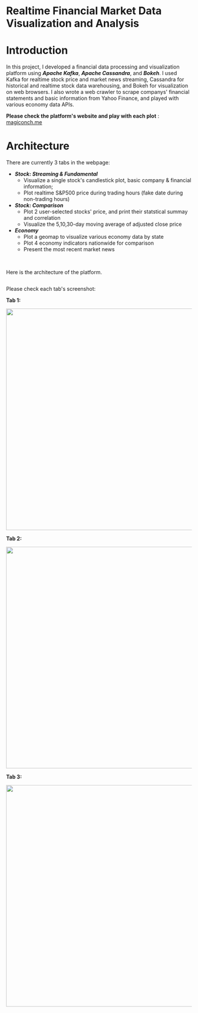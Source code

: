 # Realtime Financial Market Data Visualization and Analysis


# Introduction

In this project, I developed a financial data processing and visualization platform using ***Apache Kafka***, ***Apache Cassandra***, and ***Bokeh***. I used Kafka for realtime stock price and market news streaming, Cassandra for historical and realtime stock data warehousing, and Bokeh for visualization on web browsers. I also wrote a web crawler to scrape companys' financial statements and basic information from Yahoo Finance, and played with various economy data APIs. 




**Please check the platform's website and play with each plot** :  [magiconch.me](http://magiconch.me/)


# Architecture

There are currently 3 tabs in the webpage:

- ***Stock: Streaming & Fundamental*** 
  - Visualize a single stock's candlestick plot, basic company & financial information;
  - Plot realtime S&P500 price during trading hours (fake date during non-trading hours)
- ***Stock: Comparison***
  - Plot 2 user-selected stocks' price, and print their statstical summay and correlation
  - Visualize the 5,10,30-day moving average of adjusted close price
- ***Economy***
  - Plot a geomap to visualize various economy data by state
  - Plot 4 economy indicators nationwide for comparison
  - Present the most recent market news 

&nbsp;


Here is the architecture of the platform.

<img src="https://github.com/nancyyanyu/kafka_stock/blob/master/images/kafka_stock.png" width="00" />

Please check each tab's screenshot:


**Tab 1:**

<img src="https://github.com/nancyyanyu/kafka_stock/blob/master/images/tab1.gif" width="600" />


**Tab 2:**

<img src="https://github.com/nancyyanyu/kafka_stock/blob/master/images/tab2.gif" width="600" />


**Tab 3:**

<img src="https://github.com/nancyyanyu/kafka_stock/blob/master/images/tab3.gif" width="600" />
